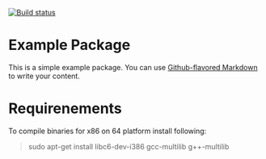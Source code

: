 [![Build status](https://ci.appveyor.com/api/projects/status/pd61vbwpawr3yejs?svg=true)](https://ci.appveyor.com/project/aleksas/phonology-engine)

# Example Package

This is a simple example package. You can use
[Github-flavored Markdown](https://guides.github.com/features/mastering-markdown/)
to write your content.

# Requirenements
To compile binaries for x86 on 64 platform install following:
> sudo apt-get install libc6-dev-i386 gcc-multilib g++-multilib